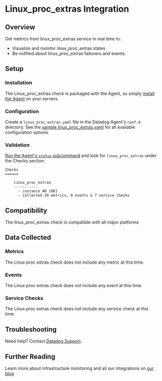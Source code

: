 # Linux_proc_extras Integration

## Overview
Get metrics from linux_proc_extras service in real time to:

* Visualize and monitor linux_proc_extras states
* Be notified about linux_proc_extras failovers and events.

## Setup
### Installation

The Linux_proc_extras check is packaged with the Agent, so simply [install the Agent](https://app.datadoghq.com/account/settings#agent) on your servers.

### Configuration

Create a `linux_proc_extras.yaml` file in the Datadog Agent's `conf.d` directory. See the [sample linux_proc_extras.yaml](https://github.com/DataDog/integrations-core/blob/master/linux_proc_extras/conf.yaml.example) for all available configuration options.

### Validation

[Run the Agent's `status` subcommand](https://docs.datadoghq.com/agent/faq/agent-commands/#agent-status-and-information) and look for `linux_proc_extras` under the Checks section:

    Checks
    ======

        linux_proc_extras
        -----------
          - instance #0 [OK]
          - Collected 39 metrics, 0 events & 7 service checks

## Compatibility

The linux_proc_extras check is compatible with all major platforms

## Data Collected
### Metrics
The Linux proc extras check does not include any metric at this time.

### Events
The Linux proc extras check does not include any event at this time.

### Service Checks
The Linux proc extras check does not include any service check at this time.

## Troubleshooting

Need help? Contact [Datadog Support](http://docs.datadoghq.com/help/).

## Further Reading
Learn more about infrastructure monitoring and all our integrations on [our blog](https://www.datadoghq.com/blog/)

